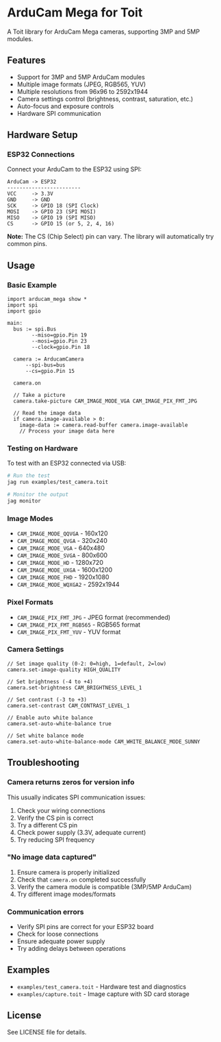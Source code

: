 # ArduCam Mega for Toit

A Toit library for ArduCam Mega cameras, supporting 3MP and 5MP modules.

## Features

- Support for 3MP and 5MP ArduCam modules
- Multiple image formats (JPEG, RGB565, YUV)
- Multiple resolutions from 96x96 to 2592x1944
- Camera settings control (brightness, contrast, saturation, etc.)
- Auto-focus and exposure controls
- Hardware SPI communication

## Hardware Setup

### ESP32 Connections

Connect your ArduCam to the ESP32 using SPI:

```
ArduCam -> ESP32
------------------------
VCC     -> 3.3V
GND     -> GND
SCK     -> GPIO 18 (SPI Clock)
MOSI    -> GPIO 23 (SPI MOSI)
MISO    -> GPIO 19 (SPI MISO)
CS      -> GPIO 15 (or 5, 2, 4, 16)
```

**Note:** The CS (Chip Select) pin can vary. The library will automatically try common pins.

## Usage

### Basic Example

```toit
import arducam_mega show *
import spi
import gpio

main:
  bus := spi.Bus
        --miso=gpio.Pin 19
        --mosi=gpio.Pin 23
        --clock=gpio.Pin 18

  camera := ArducamCamera
      --spi-bus=bus
      --cs=gpio.Pin 15

  camera.on
  
  // Take a picture
  camera.take-picture CAM_IMAGE_MODE_VGA CAM_IMAGE_PIX_FMT_JPG
  
  // Read the image data
  if camera.image-available > 0:
    image-data := camera.read-buffer camera.image-available
    // Process your image data here
```

### Testing on Hardware

To test with an ESP32 connected via USB:

```bash
# Run the test
jag run examples/test_camera.toit

# Monitor the output
jag monitor
```

### Image Modes

- `CAM_IMAGE_MODE_QQVGA` - 160x120
- `CAM_IMAGE_MODE_QVGA` - 320x240
- `CAM_IMAGE_MODE_VGA` - 640x480
- `CAM_IMAGE_MODE_SVGA` - 800x600
- `CAM_IMAGE_MODE_HD` - 1280x720
- `CAM_IMAGE_MODE_UXGA` - 1600x1200
- `CAM_IMAGE_MODE_FHD` - 1920x1080
- `CAM_IMAGE_MODE_WQXGA2` - 2592x1944

### Pixel Formats

- `CAM_IMAGE_PIX_FMT_JPG` - JPEG format (recommended)
- `CAM_IMAGE_PIX_FMT_RGB565` - RGB565 format
- `CAM_IMAGE_PIX_FMT_YUV` - YUV format

### Camera Settings

```toit
// Set image quality (0-2: 0=high, 1=default, 2=low)
camera.set-image-quality HIGH_QUALITY

// Set brightness (-4 to +4)
camera.set-brightness CAM_BRIGHTNESS_LEVEL_1

// Set contrast (-3 to +3)
camera.set-contrast CAM_CONTRAST_LEVEL_1

// Enable auto white balance
camera.set-auto-white-balance true

// Set white balance mode
camera.set-auto-white-balance-mode CAM_WHITE_BALANCE_MODE_SUNNY
```

## Troubleshooting

### Camera returns zeros for version info

This usually indicates SPI communication issues:

1. Check your wiring connections
2. Verify the CS pin is correct
3. Try a different CS pin
4. Check power supply (3.3V, adequate current)
5. Try reducing SPI frequency

### "No image data captured"

1. Ensure camera is properly initialized
2. Check that `camera.on` completed successfully
3. Verify the camera module is compatible (3MP/5MP ArduCam)
4. Try different image modes/formats

### Communication errors

- Verify SPI pins are correct for your ESP32 board
- Check for loose connections
- Ensure adequate power supply
- Try adding delays between operations

## Examples

- `examples/test_camera.toit` - Hardware test and diagnostics
- `examples/capture.toit` - Image capture with SD card storage

## License

See LICENSE file for details.
